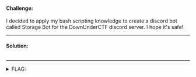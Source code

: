 #### Challenge:

I decided to apply my bash scripting knowledge to create a discord bot called Storage Bot for the DownUnderCTF discord server. I hope it's safe!

---

#### Solution:

```bash
```

---

<details><summary>FLAG:</summary>

```
DUCTF{/flag_didn't_work_for_me...}
```

</details>
<br/>
